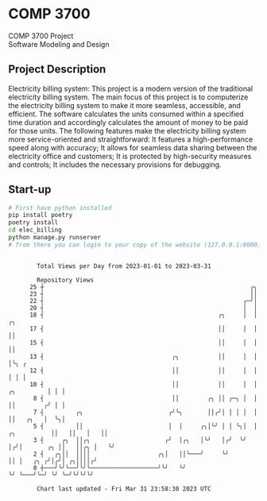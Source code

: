 # COMP 3700
COMP 3700 Project  
Software Modeling and Design
## Project Description
Electricity billing system: This project is a modern version of the traditional electricity billing system. The main focus of this project is to computerize the electricity billing system to make it more seamless, accessible, and efficient. The software calculates the units consumed within a specified time duration and accordingly calculates the amount of money to be paid for those units. The following features make the electricity billing system more service-oriented and straightforward: It features a high-performance speed along with accuracy; It allows for seamless data sharing between the electricity office and customers; It is protected by high-security measures and controls; It includes the necessary provisions for debugging.

## Start-up
```bash
# First have python installed
pip install poetry
poetry install
cd elec_billing
python manage.py runserver
# from there you can login to your copy of the website (127.0.0.1:8000), default creds are admin/admin
```

```

        Total Views per Day from 2023-01-01 to 2023-03-31

        Repository Views
      25 ┼                                                          ╭╮
      23 ┤                                                          ││
      22 ┤                                                        ╭─╯│
      20 ┤                                                        │  │
      18 ┤                                                 ╭╮     │  │                        ╭╮
      17 ┤                                                 ││     │  │                        ││
      15 ┤                                                 ││     │  │                        ││
      13 ┤                                    ╭╮           ││     │  │                        │╰╮ ╭
      12 ┤                                    ││           ││     │  │                        │ │ │
      10 ┤                                    ││           ││     │  │             ╭╮         │ │ │
       8 ┤                                    ││        ╭╮ ││ ╭─╮ │  │             ││        ╭╯ │ │
       7 ┤         ╭╮                        ╭╯╰╮       ││╭╯│ │ │ │  │             ││   ╭╮   │  ╰╮│
       5 ┤         ││                        │  │     ╭╮│╰╯ │ │ ╰╮│  │ ╭╮          ││   ││   │   ││
       3 ┤     ╭╮  ││╭╮                     ╭╯  │╭╮   │╰╯   │╭╯  ╰╯  │╭╯│       ╭╮ ││   ││╭╮ │   ╰╯
       2 ┤   ╭╮││  ││││                   ╭╮│   ││╰───╯     ╰╯       ││ │   ╭╮ ╭╯│╭╯│ ╭╮││││╭╯
       0 ┼───╯╰╯╰──╯╰╯╰───────────────────╯╰╯   ╰╯                   ╰╯ ╰───╯╰─╯ ╰╯ ╰─╯╰╯╰╯╰╯

        Chart last updated - Fri Mar 31 23:58:30 2023 UTC
        
```
